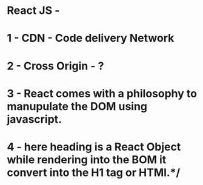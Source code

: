 # React JS - 

# 1 - CDN - Code delivery Network
# 2 - Cross Origin - ?
# 3 - React comes with a philosophy to manupulate the DOM using javascript.

# 4 - here heading is a React Object while rendering into the BOM it convert into the H1 tag or HTMl.*/